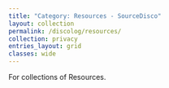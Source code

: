 ```yaml
---
title: "Category: Resources - SourceDisco"
layout: collection
permalink: /discolog/resources/
collection: privacy
entries_layout: grid
classes: wide
---
```


For collections of Resources.